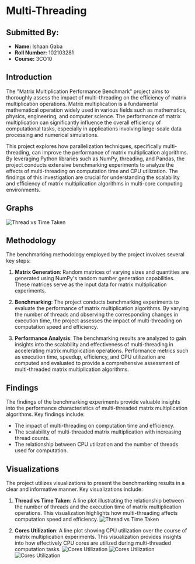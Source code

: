 # Multi-Threading

## Submitted By:

- **Name:** Ishaan Gaba  
- **Roll Number:** 102103281  
- **Course:** 3CO10

## Introduction

The "Matrix Multiplication Performance Benchmark" project aims to thoroughly assess the impact of multi-threading on the efficiency of matrix multiplication operations. Matrix multiplication is a fundamental mathematical operation widely used in various fields such as mathematics, physics, engineering, and computer science. The performance of matrix multiplication can significantly influence the overall efficiency of computational tasks, especially in applications involving large-scale data processing and numerical simulations.

This project explores how parallelization techniques, specifically multi-threading, can improve the performance of matrix multiplication algorithms. By leveraging Python libraries such as NumPy, threading, and Pandas, the project conducts extensive benchmarking experiments to analyze the effects of multi-threading on computation time and CPU utilization. The findings of this investigation are crucial for understanding the scalability and efficiency of matrix multiplication algorithms in multi-core computing environments.
## Graphs
![Thread vs Time Taken](output.png)

## Methodology

The benchmarking methodology employed by the project involves several key steps:

1. **Matrix Generation**: Random matrices of varying sizes and quantities are generated using NumPy's random number generation capabilities. These matrices serve as the input data for matrix multiplication experiments.

2. **Benchmarking**: The project conducts benchmarking experiments to evaluate the performance of matrix multiplication algorithms. By varying the number of threads and observing the corresponding changes in execution time, the project assesses the impact of multi-threading on computation speed and efficiency.

3. **Performance Analysis**: The benchmarking results are analyzed to gain insights into the scalability and effectiveness of multi-threading in accelerating matrix multiplication operations. Performance metrics such as execution time, speedup, efficiency, and CPU utilization are computed and evaluated to provide a comprehensive assessment of multi-threaded matrix multiplication algorithms.

## Findings

The findings of the benchmarking experiments provide valuable insights into the performance characteristics of multi-threaded matrix multiplication algorithms. Key findings include:

- The impact of multi-threading on computation time and efficiency.
- The scalability of multi-threaded matrix multiplication with increasing thread counts.
- The relationship between CPU utilization and the number of threads used for computation.

## Visualizations

The project utilizes visualizations to present the benchmarking results in a clear and informative manner. Key visualizations include:

1. **Thread vs Time Taken**: A line plot illustrating the relationship between the number of threads and the execution time of matrix multiplication operations. This visualization highlights how multi-threading affects computation speed and efficiency.
![Thread vs Time Taken](output.png)


2. **Cores Utilization**: A line plot showing CPU utilization over the course of matrix multiplication experiments. This visualization provides insights into how effectively CPU cores are utilized during multi-threaded computation tasks.
![Cores Utilization](https://github.com/IshaanGaba/Multi-Threading/blob/5ee1985018272e1826e016b1b1ff0841b45b4167/cpu%201.png)
![Cores Utilization](https://github.com/IshaanGaba/Multi-Threading/blob/1d89f19b32b22baa6410ad9dc1caa9407fb47629/cpu%202.png)
![Cores Utilization](https://github.com/IshaanGaba/Multi-Threading/blob/1d89f19b32b22baa6410ad9dc1caa9407fb47629/cpu%203.png) 

